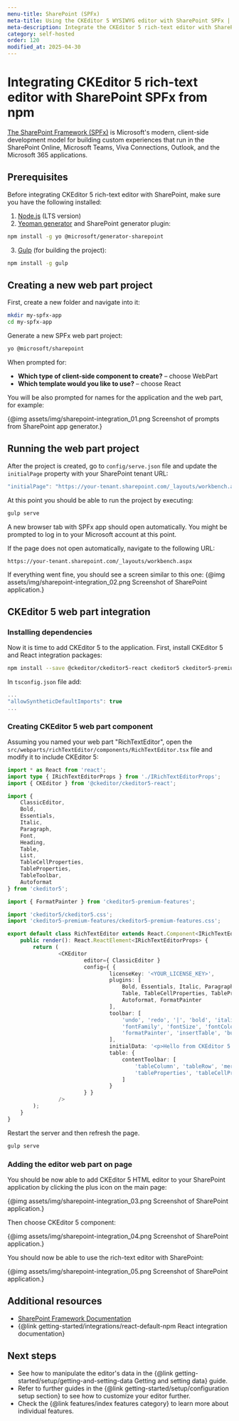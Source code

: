 ```yaml
---
menu-title: SharePoint (SPFx)
meta-title: Using the CKEditor 5 WYSIWYG editor with SharePoint SPFx | CKEditor 5 Documentation
meta-description: Integrate the CKEditor 5 rich-text editor with SharePoint SPFx using npm. Follow step-by-step instructions for fast installation and setup.
category: self-hosted
order: 120
modified_at: 2025-04-30
---
```


# Integrating CKEditor&nbsp;5 rich-text editor with SharePoint SPFx from npm

[The SharePoint Framework (SPFx)](https://learn.microsoft.com/en-us/sharepoint/dev/spfx/sharepoint-framework-overview) is Microsoft's modern, client-side development model for building custom experiences that run in the SharePoint Online, Microsoft Teams, Viva Connections, Outlook, and the Microsoft 365 applications.

## Prerequisites

Before integrating CKEditor&nbsp;5 rich-text editor with SharePoint, make sure you have the following installed:

1. [Node.js](https://nodejs.org/) (LTS version)
2. [Yeoman generator](https://yeoman.io/) and SharePoint generator plugin:

```bash
npm install -g yo @microsoft/generator-sharepoint
```
3. [Gulp](https://gulpjs.com/) (for building the project):

```bash
npm install -g gulp
```

## Creating a new web part project

First, create a new folder and navigate into it:

```bash
mkdir my-spfx-app
cd my-spfx-app
```

Generate a new SPFx web part project:

```bash
yo @microsoft/sharepoint
```

When prompted for:
* **Which type of client-side component to create?** &ndash; choose WebPart
* **Which template would you like to use?** &ndash; choose React


You will be also prompted for names for the application and the web part, for example:

{@img assets/img/sharepoint-integration_01.png Screenshot of prompts from SharePoint app generator.}


## Running the web part project

After the project is created, go to `config/serve.json` file and update the `initialPage` property with your SharePoint tenant URL:

```js
"initialPage": "https://your-tenant.sharepoint.com/_layouts/workbench.aspx"
```

At this point you should be able to run the project by executing:

```bash
gulp serve
```

A new browser tab with SPFx app should open automatically. You might be prompted to log in to your Microsoft account at this point.

If the page does not open automatically, navigate to the following URL:

```
https://your-tenant.sharepoint.com/_layouts/workbench.aspx
```

If everything went fine, you should see a screen similar to this one:
{@img assets/img/sharepoint-integration_02.png Screenshot of SharePoint application.}

## CKEditor 5 web part integration

### Installing dependencies

Now it is time to add CKEditor&nbsp;5 to the application. First, install CKEditor&nbsp;5 and React integration packages:

```bash
npm install --save @ckeditor/ckeditor5-react ckeditor5 ckeditor5-premium-features
```

In `tsconfig.json` file add:

```js
...
"allowSyntheticDefaultImports": true
...
```

### Creating CKEditor 5 web part component

Assuming you named your web part "RichTextEditor", open the `src/webparts/richTextEditor/components/RichTextEditor.tsx` file and modify it to include CKEditor&nbsp;5:

```typescript
import * as React from 'react';
import type { IRichTextEditorProps } from './IRichTextEditorProps';
import { CKEditor } from '@ckeditor/ckeditor5-react';

import {
	ClassicEditor,
	Bold,
	Essentials,
	Italic,
	Paragraph,
	Font,
	Heading,
	Table,
	List,
	TableCellProperties,
	TableProperties,
	TableToolbar,
	Autoformat
} from 'ckeditor5';

import { FormatPainter } from 'ckeditor5-premium-features';

import 'ckeditor5/ckeditor5.css';
import 'ckeditor5-premium-features/ckeditor5-premium-features.css';

export default class RichTextEditor extends React.Component<IRichTextEditorProps> {
	public render(): React.ReactElement<IRichTextEditorProps> {
		return (
				<CKEditor
						editor={ ClassicEditor }
						config={ {
								licenseKey: '<YOUR_LICENSE_KEY>',
								plugins: [
									Bold, Essentials, Italic, Paragraph, Font, Heading,
									Table, TableCellProperties, TableProperties, TableToolbar, List,
									Autoformat, FormatPainter
								],
								toolbar: [
									'undo', 'redo', '|', 'bold', 'italic', '|',
									'fontFamily', 'fontSize', 'fontColor', 'fontBackgroundColor', '|',
									'formatPainter', 'insertTable', 'bulletedList', 'numberedList'
								],
								initialData: '<p>Hello from CKEditor 5 in SPFX React app!</p>',
								table: {
									contentToolbar: [
										'tableColumn', 'tableRow', 'mergeTableCells',
										'tableProperties', 'tableCellProperties'
									]
								}
						} }
				/>
		);
	}
}
```

Restart the server and then refresh the page.

```bash
gulp serve
```

### Adding the editor web part on page

You should be now able to add CKEditor&nbsp;5 HTML editor  to your SharePoint application by clicking the plus icon on the main page:

{@img assets/img/sharepoint-integration_03.png Screenshot of SharePoint application.}

Then choose CKEditor&nbsp;5 component:

{@img assets/img/sharepoint-integration_04.png Screenshot of SharePoint application.}

You should now be able to use the rich-text editor with SharePoint:

{@img assets/img/sharepoint-integration_05.png Screenshot of SharePoint application.}

## Additional resources

* [SharePoint Framework Documentation](https://learn.microsoft.com/en-us/sharepoint/dev/spfx/sharepoint-framework-overview)
* {@link getting-started/integrations/react-default-npm React integration documentation}

## Next steps

* See how to manipulate the editor's data in the {@link getting-started/setup/getting-and-setting-data Getting and setting data} guide.
* Refer to further guides in the {@link getting-started/setup/configuration setup section} to see how to customize your editor further.
* Check the {@link features/index features category} to learn more about individual features.
